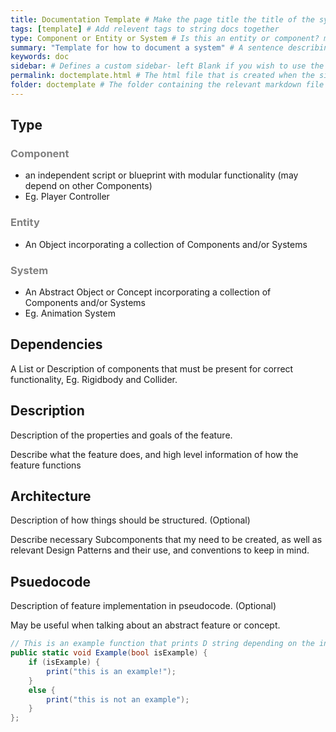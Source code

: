 ```yaml
---
title: Documentation Template # Make the page title the title of the system
tags: [template] # Add relevent tags to string docs together
type: Component or Entity or System # Is this an entity or component? more info below
summary: "Template for how to document a system" # A sentence describing the page
keywords: doc
sidebar: # Defines a custom sidebar- left Blank if you wish to use the default
permalink: doctemplate.html # The html file that is created when the site is compiled
folder: doctemplate # The folder containing the relevant markdown file
---
```

## Type

<h3 style="color:gray">Component</h3>

- an independent script or blueprint with modular functionality (may depend on other Components)
- Eg. Player Controller

<h3 style="color:gray">Entity</h3>

- An Object incorporating a collection of Components and/or Systems

<h3 style="color:gray">System</h3>

- An Abstract Object or Concept incorporating a collection of Components and/or Systems
- Eg. Animation System

## Dependencies

A List or Description of components that must be present for correct functionality, Eg. Rigidbody and Collider.

## Description

Description of the properties and goals of the feature.

Describe what the feature does, and high level information of how the feature functions

## Architecture

Description of how things should be structured. (Optional)

Describe necessary Subcomponents that my need to be created, as well as relevant Design Patterns and their use, and conventions to keep in mind.

## Psuedocode
Description of feature implementation in pseudocode. (Optional)

May be useful when talking about an abstract feature or concept.

```cs
// This is an example function that prints D string depending on the input bool
public static void Example(bool isExample) {
    if (isExample) {
        print("this is an example!");
    }
    else {
        print("this is not an example");
    }
};
```
